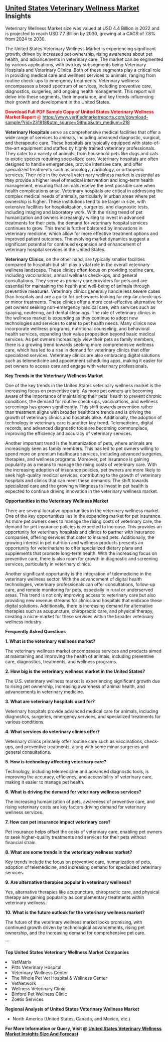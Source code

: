 <h2><a href="https://www.verifiedmarketreports.com/download-sample/?rid=231818&amp;utm_source=Github&amp;utm_medium=218" target="_blank">United States Veterinary Wellness Market</a> Insights</h2><p>Veterinary Wellness Market size was valued at USD 4.4 Billion in 2022 and is projected to reach USD 7.7 Billion by 2030, growing at a CAGR of 7.8% from 2024 to 2030.</p><p> <p>The United States Veterinary Wellness Market is experiencing significant growth, driven by increased pet ownership, rising awareness about pet health, and advancements in veterinary care. The market can be segmented by various applications, with two key subsegments being Veterinary Hospitals and Veterinary Clinics. Both of these segments play a critical role in providing medical care and wellness services to animals, ranging from routine check-ups to emergency treatments. Veterinary wellness encompasses a broad spectrum of services, including preventive care, diagnostics, surgeries, and ongoing health management. This report will delve into these segments, their importance, and key trends influencing their growth and development in the United States. <p><span class=""><span style="color: #ff0000;"><strong>Download Full PDF Sample Copy of United States Veterinary Wellness Market Report</strong> @ </span><a href="https://www.verifiedmarketreports.com/download-sample/?rid=231818&amp;utm_source=Github&amp;utm_medium=218" target="_blank">https://www.verifiedmarketreports.com/download-sample/?rid=231818&amp;utm_source=Github&amp;utm_medium=218</a></span></p></p> <p><strong>Veterinary Hospitals</strong> serve as comprehensive medical facilities that offer a wide range of services to animals, including advanced diagnostic, surgical, and therapeutic care. These hospitals are typically equipped with state-of-the-art equipment and staffed by highly trained veterinary professionals. They cater to a variety of animals, from household pets like dogs and cats to exotic species requiring specialized care. Veterinary hospitals are often designed to handle emergencies, provide intensive care, and offer specialized treatments such as oncology, cardiology, or orthopedic services. Their role in the overall veterinary wellness market is essential as they provide a higher level of medical intervention and long-term health management, ensuring that animals receive the best possible care when health complications arise. Veterinary hospitals are critical in addressing the complex medical needs of animals, particularly in urban areas where pet ownership is higher. These institutions tend to be larger in size, with extensive facilities for hospitalization, surgeries, and diagnostic tests, including imaging and laboratory work. With the rising trend of pet humanization and owners increasingly willing to invest in advanced treatments for their pets, the demand for veterinary hospital services continues to grow. This trend is further bolstered by innovations in veterinary medicine, which allow for more effective treatment options and improved patient outcomes. The evolving market dynamics suggest a significant potential for continued expansion and enhancement of veterinary hospital services in the United States.</p> <p><strong>Veterinary Clinics</strong>, on the other hand, are typically smaller facilities compared to hospitals but still play a vital role in the overall veterinary wellness landscape. These clinics often focus on providing routine care, including vaccinations, annual wellness check-ups, and general consultations. They serve as primary care providers for pets and are essential for maintaining the health and well-being of animals through preventive measures. Veterinary clinics generally handle less severe cases than hospitals and are a go-to for pet owners looking for regular check-ups or minor treatments. These clinics offer a more cost-effective alternative for pet owners seeking non-emergency medical care, with services such as spaying, neutering, and dental cleanings. The role of veterinary clinics in the wellness market is expanding as they continue to adopt new technologies and services to cater to pet health needs. Many clinics now incorporate wellness programs, nutritional counseling, and behavioral health services, expanding their value proposition beyond basic medical services. As pet owners increasingly view their pets as family members, there is a growing trend towards seeking more comprehensive wellness care, which has led to a rise in demand for veterinary clinics that offer specialized services. Veterinary clinics are also embracing digital solutions such as telemedicine and appointment scheduling apps, making it easier for pet owners to access care and engage with veterinary professionals.</p> <p><strong>Key Trends in the Veterinary Wellness Market</strong></p> <p>One of the key trends in the United States veterinary wellness market is the increasing focus on preventive care. As more pet owners are becoming aware of the importance of maintaining their pets' health to prevent chronic conditions, the demand for routine check-ups, vaccinations, and wellness screenings has grown significantly. This shift towards prevention rather than treatment aligns with broader healthcare trends and is driving the growth of veterinary clinics and hospitals alike. Additionally, the adoption of technology in veterinary care is another key trend. Telemedicine, digital records, and advanced diagnostic tools are becoming commonplace, improving the efficiency and accuracy of veterinary services.</p> <p>Another important trend is the humanization of pets, where animals are increasingly seen as family members. This has led to pet owners willing to spend more on premium healthcare services, including advanced surgeries, therapies, and wellness programs. Moreover, pet insurance is gaining popularity as a means to manage the rising costs of veterinary care. With the increasing adoption of insurance policies, pet owners are more likely to seek high-quality medical services, contributing to the growth of veterinary hospitals and clinics that can meet these demands. The shift towards specialized care and the growing willingness to invest in pet health is expected to continue driving innovation in the veterinary wellness market.</p> <p><strong>Opportunities in the Veterinary Wellness Market</strong></p> <p>There are several lucrative opportunities in the veterinary wellness market. One of the key opportunities lies in the expanding market for pet insurance. As more pet owners seek to manage the rising costs of veterinary care, the demand for pet insurance policies is expected to increase. This provides an opportunity for veterinary hospitals and clinics to partner with insurance companies, offering services that cater to insured pets. Additionally, the growing interest in pet nutrition and wellness products presents an opportunity for veterinarians to offer specialized dietary plans and supplements that promote long-term health. With the increasing focus on preventive care, there is also room for growth in diagnostic and screening services, particularly in veterinary clinics.</p> <p>Another significant opportunity is the integration of telemedicine in the veterinary wellness sector. With the advancement of digital health technologies, veterinary professionals can offer consultations, follow-up care, and remote monitoring for pets, especially in rural or underserved areas. This trend is not only improving access to veterinary care but also providing new revenue streams for clinics and hospitals that embrace these digital solutions. Additionally, there is increasing demand for alternative therapies such as acupuncture, chiropractic care, and physical therapy, creating a niche market for these services within the broader veterinary wellness industry.</p> <p><strong>Frequently Asked Questions</strong></p> <p><strong>1. What is the veterinary wellness market?</strong></p> <p>The veterinary wellness market encompasses services and products aimed at maintaining and improving the health of animals, including preventive care, diagnostics, treatments, and wellness programs.</p> <p><strong>2. How big is the veterinary wellness market in the United States?</strong></p> <p>The U.S. veterinary wellness market is experiencing significant growth due to rising pet ownership, increasing awareness of animal health, and advancements in veterinary medicine.</p> <p><strong>3. What are veterinary hospitals used for?</strong></p> <p>Veterinary hospitals provide advanced medical care for animals, including diagnostics, surgeries, emergency services, and specialized treatments for various conditions.</p> <p><strong>4. What services do veterinary clinics offer?</strong></p> <p>Veterinary clinics primarily offer routine care such as vaccinations, check-ups, and preventive treatments, along with some minor surgeries and general consultations.</p> <p><strong>5. How is technology affecting veterinary care?</strong></p> <p>Technology, including telemedicine and advanced diagnostic tools, is improving the accuracy, efficiency, and accessibility of veterinary care, making it easier to manage pet health.</p> <p><strong>6. What is driving the demand for veterinary wellness services?</strong></p> <p>The increasing humanization of pets, awareness of preventive care, and rising veterinary costs are key factors driving demand for veterinary wellness services.</p> <p><strong>7. How can pet insurance impact veterinary care?</strong></p> <p>Pet insurance helps offset the costs of veterinary care, enabling pet owners to seek higher-quality treatments and services for their pets without financial strain.</p> <p><strong>8. What are some trends in the veterinary wellness market?</strong></p> <p>Key trends include the focus on preventive care, humanization of pets, adoption of telemedicine, and increasing demand for specialized veterinary services.</p> <p><strong>9. Are alternative therapies popular in veterinary wellness?</strong></p> <p>Yes, alternative therapies like acupuncture, chiropractic care, and physical therapy are gaining popularity as complementary treatments within veterinary wellness.</p> <p><strong>10. What is the future outlook for the veterinary wellness market?</strong></p> <p>The future of the veterinary wellness market looks promising, with continued growth driven by technological advancements, rising pet ownership, and the increasing demand for comprehensive pet care.</p> ```</p><p><strong>Top United States Veterinary Wellness Market Companies</strong></p><div data-test-id=""><p><li>VetMatrix</li><li> Pitts Veterinary Hospital</li><li> Veterinary Wellness Center</li><li> The Whole Pet Vet Hospital & Wellness Center</li><li> VetNetwork</li><li> Wellness Veterinary Clinic</li><li> Binford Pet Wellness Clinic</li><li> Zoetis Services</li></p><div><strong>Regional Analysis of&nbsp;United States Veterinary Wellness Market</strong></div><ul><li dir="ltr"><p dir="ltr">North America&nbsp;(United States, Canada, and Mexico, etc.)</p></li></ul><p><strong>For More Information or Query, Visit @&nbsp;</strong><strong><a href="https://www.verifiedmarketreports.com/product/veterinary-wellness-market/?utm_source=Github&amp;utm_medium=218" target="_blank">United States Veterinary Wellness Market Insights Size And Forecast</a></strong></p></div>
